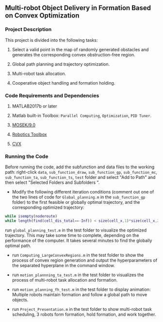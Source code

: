 ## Multi-robot Object Delivery in Formation Based on Convex Optimization

### Project Description
This project is divided into the following tasks:
1.  Select a valid point in the map of randomly generated obstacles and generates the corresponding convex obstruction-free region.

2.  Global path planning and trajectory optimization.

3. Multi-robot task allocation.

4. Cooperative object handling and formation holding.

### Code Requirements and Dependencies
1. MATLAB2017b or later

2. Matlab built-in Toolbox: `Parallel Computing`, `Optimization`, `PID Tuner`.

3. [MOSEK/9.0](https://github.com/star2dust/MOSEK-MATLAB)

4. [Robotics Toolbox](https://github.com/star2dust/Robotics-Toolbox)

5. [CVX](https://github.com/cvxr/CVX)

### Running the Code
Before running the code, add the subfunction and data files to the working path: right-click `data`, `sub_function_draw`, `sub_function_gp`, `sub_function_mc`, `sub_function_ta`, `sub_function_ts`, `test` folder and select "Add to Path" and then select "Selected Folders and Subfolders ".

- Modify the following different iteration conditions (comment out one of the two lines of code for  `Global_planning.m` in the `sub_function_gp` folder) to the first feasible or globally optimal trajectory, and the corresponding optimized trajectory:

```matlab
while isempty(noderoute)
while length(find(cell_dis_total==-Inf)) < size(cell_x,1)*size(cell_x,2)*0.9
```

run `global_planning_test.m` in the test folder to visualize the optimized trajectory.
This may take some time to complete, depending on the performance of the computer. It takes several minutes to find the globally optimal path.

- run `Computing_LargeConvexRegions.m` in the test folder to show the process of convex region generation and output the hyperparameters of the separated hyperplane in the command window.

- run `motion_plannning_ta_test.m` in the test folder to visualizes the process of multi-robot task allocation and formation.

- run `motion_planning_fh_test.m` in the test folder to display animation: Multiple robots maintain formation and follow a global path to move objects.

- run `Project_Presentation.m` in the test folder to show multi-robot task scheduling, 3 robots form formation, hold formation, and work together.
